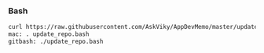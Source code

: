 




### Bash
```bash
curl https://raw.githubusercontent.com/AskViky/AppDevMemo/master/update_repo.bash >> update_repo.bash
mac: . update_repo.bash
gitbash: ./update_repo.bash
```



